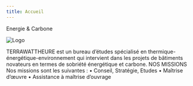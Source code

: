 ```yaml
---
title: Accueil
---
```

Energie & Carbone

![Logo](https://logo-color.png)

TERRAWATTHEURE est un bureau d’études spécialisé en thermique-énergétique-environnement qui intervient dans les projets de bâtiments novateurs en termes de sobriété énergétique et carbone.
NOS MISSIONS
Nos missions sont les suivantes : 
•	Conseil, Stratégie, Etudes
•	Maîtrise d’œuvre
•	Assistance à maîtrise d’ouvrage